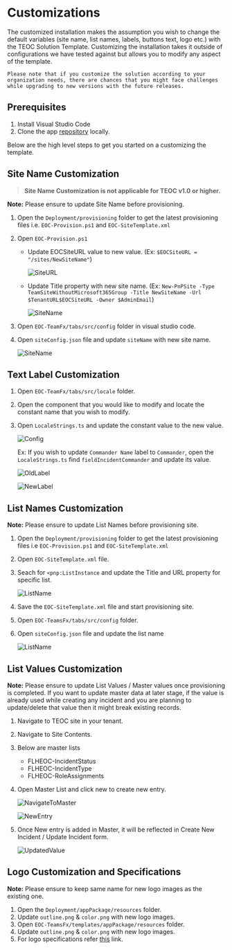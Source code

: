 # Customizations

The customized installation makes the assumption you wish to change the default variables (site name, list names, labels, buttons text, logo etc.) with the TEOC Solution Template. Customizing the installation takes it outside of configurations we have tested against but allows you to modify any aspect of the template. 

```
Please note that if you customize the solution according to your organization needs, there are chances that you might face challenges while upgrading to new versions with the future releases.
```

## Prerequisites 

1. Install Visual Studio Code
1. Clone the app [repository](https://github.com/spsguru/FLH-emergency-operations-center.git) locally.

Below are the high level steps to get you started on a customizing the template.

## Site Name Customization
>**Site Name Customization is not applicable for TEOC v1.0 or higher.**

**Note:**  Please ensure to update Site Name before provisioning.

1.  Open the `Deployment/provisioning` folder to get the latest provisioning files i.e. `EOC-Provision.ps1` and `EOC-SiteTemplate.xml`
1.  Open `EOC-Provision.ps1`
    * Update EOCSiteURL value to new value. (Ex: `$EOCSiteURL = "/sites/NewSiteName"`)

        ![SiteURL](./Images/SiteURL.png)

    * Update Title property with new site name. (Ex: `New-PnPSite -Type TeamSiteWithoutMicrosoft365Group -Title NewSiteName -Url $TenantURL$EOCSiteURL -Owner $AdminEmail`)

        ![SiteName](./Images/SiteName.png)

1.  Open `EOC-TeamFx/tabs/src/config` folder in visual studio code.
1.  Open `siteConfig.json` file and update `siteName` with new site name.

    ![SiteName](./Images/SiteNameConfig.png)


## Text Label Customization

1. Open `EOC-TeamFx/tabs/src/locale` folder.
1. Open the component that you would like to modify and locate the constant name that you wish to modify. 
1. Open `LocaleStrings.ts` and update the constant value to the new value.

    ![Config](./Images/IncidentCommanderConst.png)

    Ex: If you wish to update `Commander Name` label to `Commander`, open the `LocaleStrings.ts` find `fieldIncidentCommander` and update its value.

    ![OldLabel](./Images/OldLabel.png)

    ![NewLabel](./Images/UpdatedLabel.png)


## List Names Customization

**Note:**  Please ensure to update List Names before provisioning site.

1.  Open the `Deployment/provisioning` folder to get the latest provisioning files i.e `EOC-Provision.ps1` and `EOC-SiteTemplate.xml`
1.  Open `EOC-SiteTemplate.xml` file.
1.  Seach for `<pnp:ListInstance` and update the Title and URL property for specific list.

    ![ListName](./Images/ListNameXML.png)

1.  Save the `EOC-SiteTemplate.xml` file and start provisioning site.
1.  Open `EOC-TeamsFx/tabs/src/config` folder.
1.  Open `siteConfig.json` file and update the list name

    ![ListName](./Images/ListNameConfig.png)


## List Values Customization

**Note:**  Please ensure to update List Values / Master values once provisioning is completed. If you want to update master data at later stage, if the value is already used while creating any incident and you are planning to update/delete that value then it might break existing records.

1.  Navigate to TEOC site in your tenant.
1.  Navigate to Site Contents.
1.  Below are master lists
    * FLHEOC-IncidentStatus
    * FLHEOC-IncidentType
    * FLHEOC-RoleAssignments
1.  Open Master List and click new to create new entry.

    ![NavigateToMaster](./Images/RoleAssignments.png)

    ![NewEntry](./Images/NewRole.png)

1.  Once New entry is added in Master, it will be reflected in Create New Incident / Update Incident form.

    ![UpdatedValue](./Images/UpdatedMasterValue.png)

## Logo Customization and Specifications

**Note:**  Please ensure to keep same name for new logo images as the existing one.

1.  Open the `Deployment/appPackage/resources` folder. 
1.  Update `outline.png` & `color.png` with new logo images. 
1.  Open `EOC-TeamsFx/templates/appPackage/resources` folder.
1.  Update `outline.png` & `color.png` with new logo images.
1.  For logo specifications refer [this](https://docs.microsoft.com/en-us/microsoftteams/platform/concepts/build-and-test/apps-package#app-icons) link.





